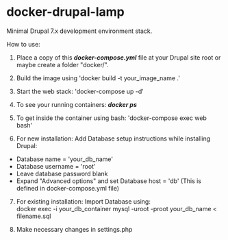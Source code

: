 # docker-drupal-lamp
Minimal Drupal 7.x development environment stack. <br/>

How to use:<br/>

1. Place a copy of this <b><i>docker-compose.yml</i></b> file at your Drupal site root or maybe create a folder "docker/".<br/>

2. Build the image using 'docker build -t your_image_name .'<br/>

3. Start the web stack: 'docker-compose up -d'<br/>

4. To see your running containers: <b><i>docker ps</i></b><br/>

5. To get inside the container using bash: 'docker-compose exec web bash'<br/>

6. For new installation:
Add Database setup instructions while installing Drupal:
- Database name = 'your_db_name'<br/>
- Database username = 'root'<br/>
- Leave database password blank<br/>
- Expand "Advanced options" and set Database host = 'db' (This is defined in docker-compose.yml file)<br/>

7. For existing installation:
Import Database using:<br/>
docker exec -i your_db_container mysql -uroot -proot your_db_name < filename.sql

8. Make necessary changes in settings.php


